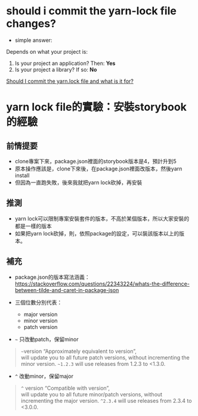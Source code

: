 # should i commit the yarn-lock file changes?

- simple answer:

Depends on what your project is:

1. Is your project an application? Then: **Yes**
2. Is your project a library? If so: **No**

[Should I commit the yarn.lock file and what is it for?](https://stackoverflow.com/questions/39990017/should-i-commit-the-yarn-lock-file-and-what-is-it-for)

# yarn lock file的實驗：安裝storybook的經驗

## 前情提要
- clone專案下來，package.json裡面的storybook版本是4，預計升到5
- 原本操作應該是，clone下來後，在package.json裡面改版本，然後yarn install
- 但因為一直跑失敗，後來我就把yarn lock砍掉，再安裝


## 推測
- yarn lock可以限制專案安裝套件的版本，不高於某個版本，所以大家安裝的都是一樣的版本
- 如果把yarn lock砍掉，則，依照package的設定，可以裝該版本以上的版本。


## 補充
- package.json的版本寫法涵義：
https://stackoverflow.com/questions/22343224/whats-the-difference-between-tilde-and-caret-in-package-json

- 三個位數分別代表：
  - major version
  - minor version
  - patch version

-  `~` 只改動patch，保留minor

> `~`version “Approximately equivalent to version”, <br/>
> will update you to all future patch versions, without incrementing the minor version.
> `~1.2.3` will use releases from 1.2.3 to <1.3.0.

- `^` 改動minor，保留major

> `^` version “Compatible with version”, <br/>
> will update you to all future minor/patch versions, without incrementing the major version.
> `^2.3.4` will use releases from 2.3.4 to <3.0.0.
